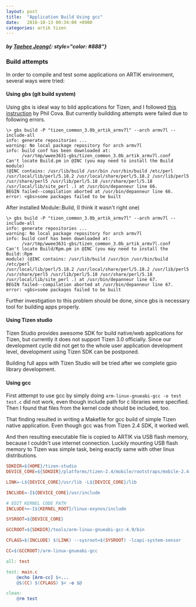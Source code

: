 ```yaml
---
layout: post
title:  "Application Build Using gcc"
date:   2016-10-13 00:34:00 +0900
categories: artik tizen
---
```


##### *by [Taehee Jeong](https://github.com/FredJeong)*{: style="color: #888"}

### Build attempts

In order to compile and test some applications on ARTIK environment, several ways were tried:

#### Using gbs (git build system)

Using gbs is ideal way to bild applications for Tizen, and I followed [this instruction](https://blogs.s-osg.org/introduction-tizen-development-artik/) by Phil Cova.
But currently buildding attempts were failed due to following errors.

```
\> gbs build -P "tizen_common_3.0b_artik_armv7l" --arch armv7l --include-all
info: generate repositories ...
warning: No local package repository for arch armv7l
info: build conf has been downloaded at:
      /var/tmp/wwee3631-gbs/tizen_common_3.0b_artik_armv7l.conf
Can't locate Build.pm in @INC (you may need to install the Build module)
(@INC contains: /usr/lib/build /usr/bin /usr/bin/build /etc/perl
/usr/local/lib/perl/5.18.2 /usr/local/share/perl/5.18.2 /usr/lib/perl5
/usr/share/perl5 /usr/lib/perl/5.18 /usr/share/perl/5.18
/usr/local/lib/site_perl .) at /usr/bin/depanneur line 66.
BEGIN failed--compilation aborted at /usr/bin/depanneur line 66.
error: <gbs>some packages failed to be built
```

After installed Module::Build, (I think it wasn't right one)

```
\> gbs build -P "tizen_common_3.0b_artik_armv7l" --arch armv7l --include-all
info: generate repositories ...
warning: No local package repository for arch armv7l
info: build conf has been downloaded at:
      /var/tmp/wwee3631-gbs/tizen_common_3.0b_artik_armv7l.conf
Can't locate Build/Rpm.pm in @INC (you may need to install the Build::Rpm
module) (@INC contains: /usr/lib/build /usr/bin /usr/bin/build /etc/perl
/usr/local/lib/perl/5.18.2 /usr/local/share/perl/5.18.2 /usr/lib/perl5
/usr/share/perl5 /usr/lib/perl/5.18 /usr/share/perl/5.18
/usr/local/lib/site_perl .) at /usr/bin/depanneur line 67.
BEGIN failed--compilation aborted at /usr/bin/depanneur line 67.
error: <gbs>some packages failed to be built
```

Further investigation to this problem should be done, since gbs is necessary tool for building apps properly.

#### Using Tizen studio

Tizen Studio provides awesome SDK for build native/web applications for Tizen, but currently it does not support Tizen 3.0 officially. Since our development cycle did not get to the whole user application development level, development using Tizen SDK can be postponed.

Building full apps with Tizen Studio will be tried after we complete gpio library development.

#### Using gcc

First atttempt to use gcc by simply doing `arm-linux-gnueabi-gcc -o test test.c` did not work, even though include path for c libraries were specified. Then I found that files from the kernel code should be included, too.

That finding resulted in writing a Makefile for gcc build of simple Tizen native application.
Even though gcc was from Tizen 2.4 SDK, it worked well.

And then resulting executable file is copied to ARTIK via USB flash memory, because I couldn't use internet connection. Luckily mounting USB flash memory to Tizen was simple task, being exactly same with other linux distributions.
    

```makefile
SDKDIR=${HOME}/tizen-studio
DEVICE_CORE=${SDKDIR}/platforms/tizen-2.4/mobile/rootstraps/mobile-2.4-device.core/

LINK=-L${DEVICE_CORE}/usr/lib -L${DEVICE_CORE}/lib

INCLUDE=-I${DEVICE_CORE}/usr/include

# EDIT KERNEL CODE PATH
INCLUDE+=-I${KERNEL_ROOT}/linux-exynos/include

SYSROOT=${DEVICE_CORE}

GCCROOT=${SDKDIR}/tools/arm-linux-gnueabi-gcc-4.9/bin

CFLAGS=$(INCLUDE) $(LINK) --sysroot=$(SYSROOT) -lcapi-system-sensor

CC=$(GCCROOT)/arm-linux-gnueabi-gcc

all: test

test: main.c
    @echo [Arm-cc] $<...
    @$(CC) $(CFLAGS) $< -o $@

clean:
    @rm test
```


